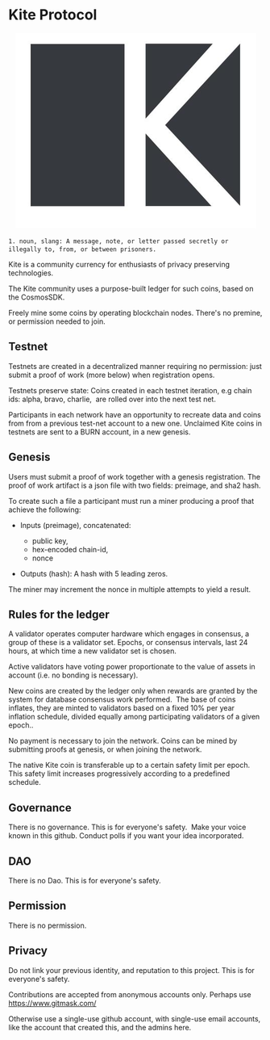 # Kite Protocol

<p align="center">
  <img src="kite.jpg">
</p>

```
1. noun, slang: A message, note, or letter passed secretly or illegally to, from, or between prisoners.
```

Kite is a community currency for enthusiasts of privacy preserving technologies. 

The Kite community uses a purpose-built ledger for such coins, based on the CosmosSDK.

Freely mine some coins by operating blockchain nodes. There's no premine, or permission needed to join.

## Testnet
Testnets are created in a decentralized manner requiring no permission: just submit a proof of work (more below) when registration opens.

Testnets preserve state: Coins created in each testnet iteration, e.g chain ids: alpha, bravo, charlie,  are rolled over into the next test net.

Participants in each network have an opportunity to recreate data and coins from from a previous test-net account to a new one. Unclaimed Kite coins in testnets are sent to a BURN account, in a new genesis.

## Genesis
Users must submit a proof of work together with a genesis registration. The proof of work artifact is a json file with two fields: preimage, and sha2 hash.

To create such a file a participant must run a miner producing a proof that achieve the following:

- Inputs (preimage), concatenated:
  - public key,
  - hex-encoded chain-id,
  - nonce

- Outputs (hash): A hash with 5 leading zeros.

The miner may increment the nonce in multiple attempts to yield a result.

## Rules for the ledger
A validator operates computer hardware which engages in consensus, a group of these is a validator set.
Epochs, or consensus intervals, last 24 hours, at which time a new validator set is chosen.

Active validators have voting power proportionate to the value of assets in account (i.e. no bonding is necessary).

New coins are created by the ledger only when rewards are granted by the system for database consensus work performed.  The base of coins inflates, they are minted to validators based on a fixed 10% per year inflation schedule, divided equally among participating validators of a given epoch..

No payment is necessary to join the network. Coins can be mined by submitting proofs at genesis, or when joining the network.

The native Kite coin is transferable up to a certain safety limit per epoch. This safety limit increases progressively according to a predefined schedule.

## Governance
There is no governance. This is for everyone's safety.  Make your voice known in this github. Conduct polls if you want your idea incorporated.

## DAO
There is no Dao. This is for everyone's safety.

## Permission
There is no permission.

## Privacy
Do not link your previous identity, and reputation to this project. This is for everyone's safety.

Contributions are accepted from anonymous accounts only. Perhaps use https://www.gitmask.com/

Otherwise use a single-use github account, with single-use email accounts, like the account that created this, and the admins here.
